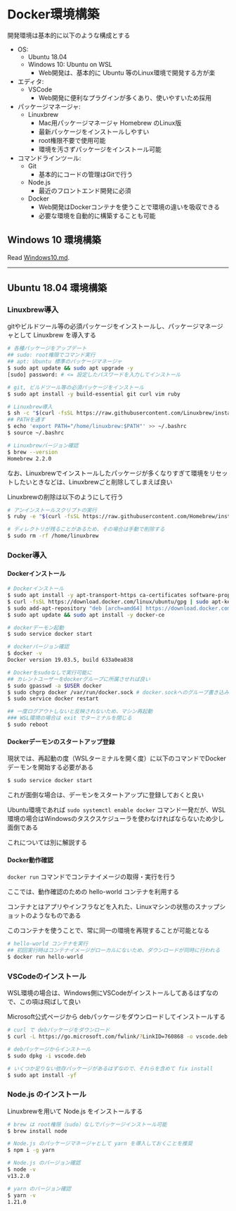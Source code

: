 # Docker環境構築

開発環境は基本的に以下のような構成とする

- OS:
    - Ubuntu 18.04
    - Windows 10: Ubuntu on WSL
        - Web開発は、基本的に Ubuntu 等のLinux環境で開発する方が楽
- エディタ:
    - VSCode
        - Web開発に便利なプラグインが多くあり、使いやすいため採用
- パッケージマネージャ:
    - Linuxbrew
        - Mac用パッケージマネージャ Homebrew のLinux版
        - 最新パッケージをインストールしやすい
        - root権限不要で使用可能
        - 環境を汚さずパッケージをインストール可能
- コマンドラインツール:
    - Git
        - 基本的にコードの管理はGitで行う
    - Node.js
        - 最近のフロントエンド開発に必須
    - Docker
        - Web開発はDockerコンテナを使うことで環境の違いを吸収できる
        - 必要な環境を自動的に構築することも可能


## Windows 10 環境構築

Read [Windows10.md](./Windows10.md).

***

## Ubuntu 18.04 環境構築

### Linuxbrew導入
gitやビルドツール等の必須パッケージをインストールし、パッケージマネージャとして Linuxbrew を導入する

```bash
# 各種パッケージをアップデート
## sudo: root権限でコマンド実行
## apt: Ubuntu 標準のパッケージマネージャ
$ sudo apt update && sudo apt upgrade -y
[sudo] password: # <= 設定したパスワードを入力してインストール

# git, ビルドツール等の必須パッケージをインストール
$ sudo apt install -y build-essential git curl vim ruby

# Linuxbrew導入
$ sh -c "$(curl -fsSL https://raw.githubusercontent.com/Linuxbrew/install/master/install.sh)"
## PATHを通す
$ echo 'export PATH="/home/linuxbrew:$PATH"' >> ~/.bashrc
$ source ~/.bashrc

# Linuxbrewバージョン確認
$ brew --version
Homebrew 2.2.0
```

なお、Linuxbrewでインストールしたパッケージが多くなりすぎて環境をリセットしたいときなどは、Linuxbrewごと削除してしまえば良い

Linuxbrewの削除は以下のようにして行う

```bash
# アンインストールスクリプトの実行
$ ruby -e "$(curl -fsSL https://raw.githubusercontent.com/Homebrew/install/master/uninstall)"

# ディレクトリが残ることがあるため、その場合は手動で削除する
$ sudo rm -rf /home/linuxbrew
```

### Docker導入

#### Dockerインストール
```bash
# Dockerインストール
$ sudo apt install -y apt-transport-https ca-certificates software-properties-common
$ curl -fsSL https://download.docker.com/linux/ubuntu/gpg | sudo apt-key add -
$ sudo add-apt-repository "deb [arch=amd64] https://download.docker.com/linux/ubuntu $(lsb_release -cs) stable test edge"
$ sudo apt update && sudo apt install -y docker-ce

# dockerデーモン起動
$ sudo service docker start

# dockerバージョン確認
$ docker -v
Docker version 19.03.5, build 633a0ea838

# Dockerをsudoなしで実行可能に
## カレントユーザーをdockerグループに所属させれば良い
$ sudo gpasswd -a $USER docker
$ sudo chgrp docker /var/run/docker.sock # docker.sockへのグループ書き込み権限を付与
$ sudo service docker restart

## 一度ログアウトしないと反映されないため、マシン再起動
### WSL環境の場合は exit でターミナルを閉じる
$ sudo reboot
```

#### Dockerデーモンのスタートアップ登録
現状では、再起動の度（WSLターミナルを開く度）に以下のコマンドでDockerデーモンを開始する必要がある

```bash
$ sudo service docker start
```

これが面倒な場合は、デーモンをスタートアップに登録しておくと良い

Ubuntu環境であれば `sudo systemctl enable docker` コマンド一発だが、WSL環境の場合はWindowsのタスクスケジューラを使わなければならないため少し面倒である

これについては別に解説する

#### Docker動作確認
`docker run` コマンドでコンテナイメージの取得・実行を行う

ここでは、動作確認のための hello-world コンテナを利用する

コンテナとはアプリやインフラなどを入れた、Linuxマシンの状態のスナップショットのようなものである

このコンテナを使うことで、常に同一の環境を再現することが可能となる

```bash
# hello-world コンテナを実行
## 初回実行時はコンテナイメージがローカルにないため、ダウンロードが同時に行われる
$ docker run hello-world
```

### VSCodeのインストール
WSL環境の場合は、Windows側にVSCodeがインストールしてあるはずなので、この項は飛ばして良い

Microsoft公式ページから debパッケージをダウンロードしてインストールする

```bash
# curl で debパッケージをダウンロード
$ curl -L https://go.microsoft.com/fwlink/?LinkID=760868 -o vscode.deb

# debパッケージからインストール
$ sudo dpkg -i vscode.deb

# いくつか足りない依存パッケージがあるはずなので、それらを含めて fix install
$ sudo apt install -yf
```

### Node.js のインストール
Linuxbrewを用いて Node.js をインストールする

```bash
# brew は root権限（sudo）なしでパッケージインストール可能
$ brew install node

# Node.js のパッケージマネージャとして yarn を導入しておくことを推奨
$ npm i -g yarn

# Node.js のバージョン確認
$ node -v
v13.2.0

# yarn のバージョン確認
$ yarn -v
1.21.0
```
